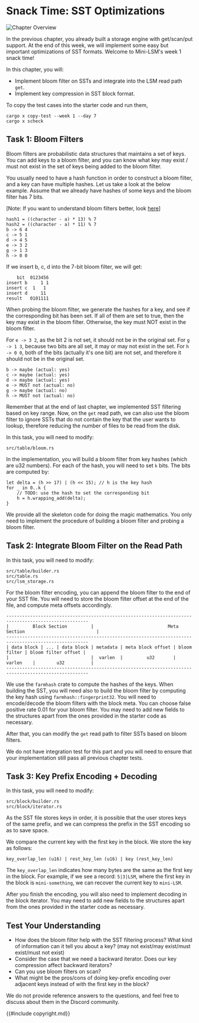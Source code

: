 # Snack Time: SST Optimizations

![Chapter Overview](./lsm-tutorial/week1-07-overview.svg)

In the previous chapter, you already built a storage engine with get/scan/put support. At the end of this week, we will implement some easy but important optimizations of SST formats. Welcome to Mini-LSM's week 1 snack time!

In this chapter, you will:

* Implement bloom filter on SSTs and integrate into the LSM read path `get`.
* Implement key compression in SST block format.


To copy the test cases into the starter code and run them,

```
cargo x copy-test --week 1 --day 7
cargo x scheck
```

## Task 1: Bloom Filters

Bloom filters are probabilistic data structures that maintains a set of keys. You can add keys to a bloom filter, and you can know what key may exist / must not exist in the set of keys being added to the bloom filter.

You usually need to have a hash function in order to construct a bloom filter, and a key can have multiple hashes. Let us take a look at the below example. Assume that we already have hashes of some keys and the bloom filter has 7 bits.

[Note: If you want to understand bloom filters better, look [here](https://samwho.dev/bloom-filters/)]

```plaintext 
hash1 = ((character - a) * 13) % 7
hash2 = ((character - a) * 11) % 7
b -> 6 4
c -> 5 1
d -> 4 5
e -> 3 2
g -> 1 3
h -> 0 0
```

If we insert b, c, d into the 7-bit bloom filter, we will get:

```
    bit  0123456
insert b     1 1
insert c  1   1
insert d     11
result   0101111
```

When probing the bloom filter, we generate the hashes for a key, and see if the corresponding bit has been set. If all of them are set to true, then the key may exist in the bloom filter. Otherwise, the key must NOT exist in the bloom filter.

For `e -> 3 2`, as the bit 2 is not set, it should not be in the original set. For `g -> 1 3`, because two bits are all set, it may or may not exist in the set. For `h -> 0 0`, both of the bits (actually it's one bit) are not set, and therefore it should not be in the original set.

```
b -> maybe (actual: yes)
c -> maybe (actual: yes)
d -> maybe (actual: yes)
e -> MUST not (actual: no)
g -> maybe (actual: no)
h -> MUST not (actual: no)
```

Remember that at the end of last chapter, we implemented SST filtering based on key range. Now, on the `get` read path, we can also use the bloom filter to ignore SSTs that do not contain the key that the user wants to lookup, therefore reducing the number of files to be read from the disk.

In this task, you will need to modify:

```
src/table/bloom.rs
```

In the implementation, you will build a bloom filter from key hashes (which are u32 numbers). For each of the hash, you will need to set `k` bits. The bits are computed by:

```rust,no_run
let delta = (h >> 17) | (h << 15); // h is the key hash
for _ in 0..k {
    // TODO: use the hash to set the corresponding bit
    h = h.wrapping_add(delta);
}
```

We provide all the skeleton code for doing the magic mathematics. You only need to implement the procedure of building a bloom filter and probing a bloom filter.

## Task 2: Integrate Bloom Filter on the Read Path

In this task, you will need to modify:

```
src/table/builder.rs
src/table.rs
src/lsm_storage.rs
```

For the bloom filter encoding, you can append the bloom filter to the end of your SST file. You will need to store the bloom filter offset at the end of the file, and compute meta offsets accordingly.

```plaintext
-----------------------------------------------------------------------------------------------------
|         Block Section         |                            Meta Section                           |
-----------------------------------------------------------------------------------------------------
| data block | ... | data block | metadata | meta block offset | bloom filter | bloom filter offset |
|                               |  varlen  |         u32       |    varlen    |        u32          |
-----------------------------------------------------------------------------------------------------
```

We use the `farmhash` crate to compute the hashes of the keys. When building the SST, you will need also to build the bloom filter by computing the key hash using `farmhash::fingerprint32`. You will need to encode/decode the bloom filters with the block meta. You can choose false positive rate 0.01 for your bloom filter. You may need to add new fields to the structures apart from the ones provided in the starter code as necessary.

After that, you can modify the `get` read path to filter SSTs based on bloom filters.

We do not have integration test for this part and you will need to ensure that your implementation still pass all previous chapter tests.

## Task 3: Key Prefix Encoding + Decoding

In this task, you will need to modify:

```
src/block/builder.rs
src/block/iterator.rs
```

As the SST file stores keys in order, it is possible that the user stores keys of the same prefix, and we can compress the prefix in the SST encoding so as to save space.

We compare the current key with the first key in the block. We store the key as follows:

```
key_overlap_len (u16) | rest_key_len (u16) | key (rest_key_len)
```

The `key_overlap_len` indicates how many bytes are the same as the first key in the block. For example, if we see a record: `5|3|LSM`, where the first key in the block is `mini-something`, we can recover the current key to `mini-LSM`.

After you finish the encoding, you will also need to implement decoding in the block iterator. You may need to add new fields to the structures apart from the ones provided in the starter code as necessary.

## Test Your Understanding

* How does the bloom filter help with the SST filtering process? What kind of information can it tell you about a key? (may not exist/may exist/must exist/must not exist)
* Consider the case that we need a backward iterator. Does our key compression affect backward iterators?
* Can you use bloom filters on scan?
* What might be the pros/cons of doing key-prefix encoding over adjacent keys instead of with the first key in the block?

We do not provide reference answers to the questions, and feel free to discuss about them in the Discord community.

{{#include copyright.md}}
